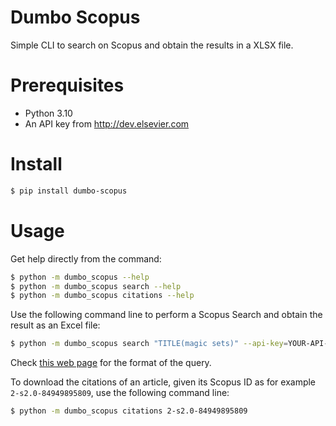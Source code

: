 # Dumbo Scopus

Simple CLI to search on Scopus and obtain the results in a XLSX file.


# Prerequisites

- Python 3.10
- An API key from http://dev.elsevier.com


# Install

```bash
$ pip install dumbo-scopus
```


# Usage

Get help directly from the command:
```bash
$ python -m dumbo_scopus --help
$ python -m dumbo_scopus search --help
$ python -m dumbo_scopus citations --help
```

Use the following command line to perform a Scopus Search and obtain the result as an Excel file:
```bash
$ python -m dumbo_scopus search "TITLE(magic sets)" --api-key=YOUR-API-KEY
```
Check [this web page](https://dev.elsevier.com/sc_search_tips.html) for the format of the query.

To download the citations of an article, given its Scopus ID as for example `2-s2.0-84949895809`, use the following command line:
```bash
$ python -m dumbo_scopus citations 2-s2.0-84949895809
```
